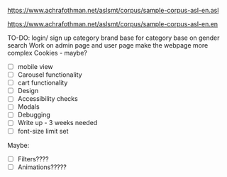 https://www.achrafothman.net/aslsmt/corpus/sample-corpus-asl-en.asl



https://www.achrafothman.net/aslsmt/corpus/sample-corpus-asl-en.en


TO-DO: 
login/ sign up
category
    brand base for category 
    base on gender search
Work on admin page and user page
make the webpage more complex
Cookies - maybe?
- [ ] mobile view
- [ ] Carousel functionality
- [ ] cart functionality
- [ ] Design
- [ ] Accessibility checks
- [ ] Modals
- [ ] Debugging
- [ ] Write up - 3 weeks needed
- [ ] font-size limit set

Maybe:
- [ ] Filters????
- [ ] Animations?????
